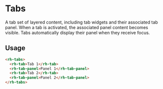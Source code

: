 # Tabs

A tab set of layered content, including tab widgets and their associated tab 
panel. When a tab is activated, the associated panel content becomes visible. 
Tabs automatically display their panel when they receive focus.

## Usage

```html
<rh-tabs>
  <rh-tab>Tab 1</rh-tab>
  <rh-tab-panel>Panel 1</rh-tab-panel>
  <rh-tab>Tab 2</rh-tab>
  <rh-tab-panel>Panel 2</rh-tab-panel>
</rh-tabs>
```
